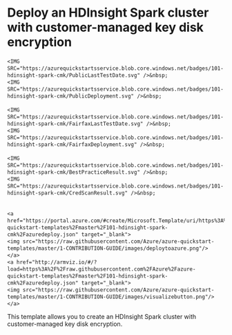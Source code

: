# Deploy an HDInsight Spark cluster with customer-managed key disk encryption


    <IMG SRC="https://azurequickstartsservice.blob.core.windows.net/badges/101-hdinsight-spark-cmk/PublicLastTestDate.svg" />&nbsp;
    <IMG SRC="https://azurequickstartsservice.blob.core.windows.net/badges/101-hdinsight-spark-cmk/PublicDeployment.svg" />&nbsp;

    <IMG SRC="https://azurequickstartsservice.blob.core.windows.net/badges/101-hdinsight-spark-cmk/FairfaxLastTestDate.svg" />&nbsp;
    <IMG SRC="https://azurequickstartsservice.blob.core.windows.net/badges/101-hdinsight-spark-cmk/FairfaxDeployment.svg" />&nbsp;
    
    <IMG SRC="https://azurequickstartsservice.blob.core.windows.net/badges/101-hdinsight-spark-cmk/BestPracticeResult.svg" />&nbsp;
    <IMG SRC="https://azurequickstartsservice.blob.core.windows.net/badges/101-hdinsight-spark-cmk/CredScanResult.svg" />&nbsp;
    
    
    <a href="https://portal.azure.com/#create/Microsoft.Template/uri/https%3A%2F%2Fraw.githubusercontent.com%2FAzure%2Fazure-quickstart-templates%2Fmaster%2F101-hdinsight-spark-cmk%2Fazuredeploy.json" target="_blank">
    <img src="https://raw.githubusercontent.com/Azure/azure-quickstart-templates/master/1-CONTRIBUTION-GUIDE/images/deploytoazure.png"/>
    </a>
    <a href="http://armviz.io/#/?load=https%3A%2F%2Fraw.githubusercontent.com%2FAzure%2Fazure-quickstart-templates%2Fmaster%2F101-hdinsight-spark-cmk%2Fazuredeploy.json" target="_blank">
    <img src="https://raw.githubusercontent.com/Azure/azure-quickstart-templates/master/1-CONTRIBUTION-GUIDE/images/visualizebutton.png"/>
    </a>

This template allows you to create an HDInsight Spark cluster with customer-managed key disk encryption.
